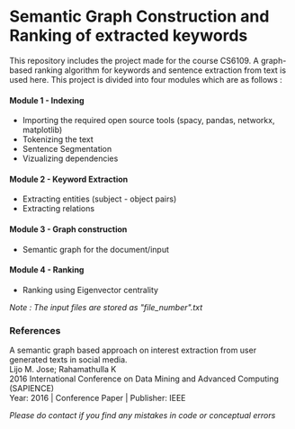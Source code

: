 # Semantic Graph Construction and Ranking of extracted keywords
This repository includes the project made for the course CS6109. A graph-based ranking algorithm for keywords and sentence extraction from text is used here. This project is divided into four modules which are as follows :
#### Module 1 - Indexing
- Importing the required open source tools (spacy, pandas, networkx, matplotlib)
- Tokenizing the text
- Sentence Segmentation
- Vizualizing dependencies
#### Module 2 - Keyword Extraction
- Extracting entities (subject - object pairs)
- Extracting relations
#### Module 3 - Graph construction
- Semantic graph for the document/input
#### Module 4 - Ranking
- Ranking using Eigenvector centrality

*Note : The input files are stored as "file_number".txt*

### References
A semantic graph based approach on interest extraction from user generated texts in social media.  <br/>
Lijo M. Jose; Rahamathulla K  <br/>
2016 International Conference on Data Mining and Advanced Computing (SAPIENCE)  <br/>
Year: 2016 | Conference Paper | Publisher: IEEE

*Please do contact if you find any mistakes in code or conceptual errors*

